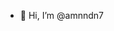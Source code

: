 - 👋 Hi, I’m @amnndn7

<!---
amnndn7/amnndn7 is a ✨ special ✨ repository because its `README.md` (this file) appears on your GitHub profile.
You can click the Preview link to take a look at your changes.
--->
